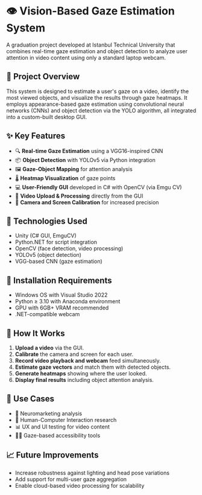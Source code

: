 # 👁️ Vision-Based Gaze Estimation System

A graduation project developed at Istanbul Technical University that combines real-time gaze estimation and object detection to analyze user attention in video content using only a standard laptop webcam.

## 📌 Project Overview

This system is designed to estimate a user's gaze on a video, identify the most viewed objects, and visualize the results through gaze heatmaps. It employs appearance-based gaze estimation using convolutional neural networks (CNNs) and object detection via the YOLO algorithm, all integrated into a custom-built desktop GUI.

## ✨ Key Features

- 🔍 **Real-time Gaze Estimation** using a VGG16-inspired CNN
- 📦 **Object Detection** with YOLOv5 via Python integration
- 🖼️ **Gaze-Object Mapping** for attention analysis
- 🌡️ **Heatmap Visualization** of gaze points
- 💻 **User-Friendly GUI** developed in C# with OpenCV (via Emgu CV)
- 🎥 **Video Upload & Processing** directly from the GUI
- 🎯 **Camera and Screen Calibration** for increased precision

## 🧠 Technologies Used

- Unity (C# GUI, EmguCV)
- Python.NET for script integration
- OpenCV (face detection, video processing)
- YOLOv5 (object detection)
- VGG-based CNN (gaze estimation)

## 🔧 Installation Requirements

- Windows OS with Visual Studio 2022
- Python ≥ 3.10 with Anaconda environment
- GPU with 6GB+ VRAM recommended
- .NET-compatible webcam

## 🚀 How It Works

1. **Upload a video** via the GUI.
2. **Calibrate** the camera and screen for each user.
3. **Record video playback and webcam** feed simultaneously.
4. **Estimate gaze vectors** and match them with detected objects.
5. **Generate heatmaps** showing where the user looked.
6. **Display final results** including object attention analysis.

## 🧪 Use Cases

- 🎯 Neuromarketing analysis
- 🧪 Human-Computer Interaction research
- 📊 UX and UI testing for video content
- 🧑‍💻 Gaze-based accessibility tools

## 📈 Future Improvements

- Increase robustness against lighting and head pose variations
- Add support for multi-user gaze aggregation
- Enable cloud-based video processing for scalability

